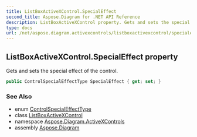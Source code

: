 ```yaml
---
title: ListBoxActiveXControl.SpecialEffect
second_title: Aspose.Diagram for .NET API Reference
description: ListBoxActiveXControl property. Gets and sets the special effect of the control
type: docs
url: /net/aspose.diagram.activexcontrols/listboxactivexcontrol/specialeffect/
---
```

## ListBoxActiveXControl.SpecialEffect property

Gets and sets the special effect of the control.

```csharp
public ControlSpecialEffectType SpecialEffect { get; set; }
```

### See Also

* enum [ControlSpecialEffectType](../../controlspecialeffecttype/)
* class [ListBoxActiveXControl](../)
* namespace [Aspose.Diagram.ActiveXControls](../../listboxactivexcontrol/)
* assembly [Aspose.Diagram](../../../)


